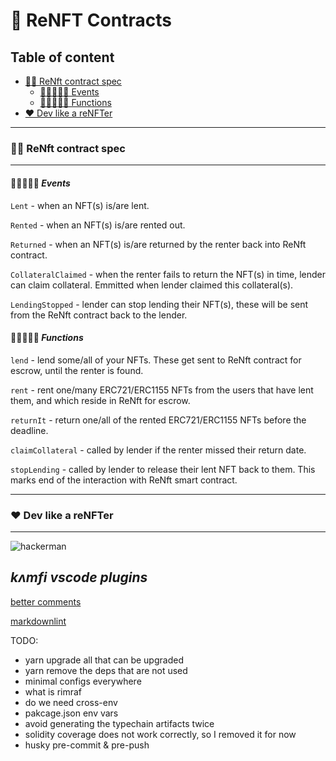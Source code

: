 # 🥂 **ReNFT Contracts**

## **Table of content**

- [🤏🏻 ReNft contract spec](#🤏🏻-renft-contract-spec)
  - [🤏🏻👨🏻‍💻 Events](#🤏🏻👨🏻‍💻-events)
  - [🤏🏻👩🏽‍✈️ Functions](#🤏🏻👩🏽‍✈️-functions)
- [❤ Dev like a reNFTer](#❤-dev-like-a-renfter)

---

### 🤏🏻 **ReNft contract spec**

---

#### 🤏🏻👨🏻‍💻 ***Events***

`Lent` - when an NFT(s) is/are lent.

`Rented` - when an NFT(s) is/are rented out.

`Returned` - when an NFT(s) is/are returned by the renter back into ReNft contract.

`CollateralClaimed` - when the renter fails to return the NFT(s) in time, lender can claim collateral. Emmitted when lender claimed this collateral(s).

`LendingStopped` - lender can stop lending their NFT(s), these will be sent from the ReNft contract back to the lender.

#### 🤏🏻👩🏽‍✈️ ***Functions***

`lend` - lend some/all of your NFTs. These get sent to ReNft contract for escrow, until the renter is found.

`rent` - rent one/many ERC721/ERC1155 NFTs from the users that have lent them, and which reside in ReNft for escrow.

`returnIt` - return one/all of the rented ERC721/ERC1155 NFTs before the deadline.

`claimCollateral` - called by lender if the renter missed their return date.

`stopLending` - called by lender to release their lent NFT back to them. This marks end of the interaction with ReNft smart contract.

---

### **❤ Dev like a reNFTer**

---

![hackerman](https://external-preview.redd.it/4lnFFyQJ8ZuV11zAkHW9q3VUfPHS-KL29kb76c0RM2s.jpg?auto=webp&s=20de54cd38fe99d817d283f802053c16f08e4ad9)

*kʌmfi vscode plugins*
--

[better comments](https://marketplace.visualstudio.com/items?itemName=aaron-bond.better-comments)

[markdownlint](https://marketplace.visualstudio.com/items?itemName=DavidAnson.vscode-markdownlint)


TODO:
- yarn upgrade all that can be upgraded
- yarn remove the deps that are not used
- minimal configs everywhere
- what is rimraf
- do we need cross-env
- pakcage.json env vars
- avoid generating the typechain artifacts twice
- solidity coverage does not work correctly, so I removed it for now
- husky pre-commit & pre-push
